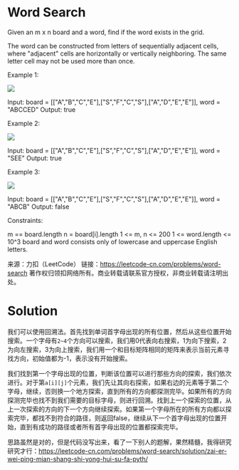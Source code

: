 # Word Search

Given an m x n board and a word, find if the word exists in the grid.

The word can be constructed from letters of sequentially adjacent cells, where "adjacent" cells are horizontally or vertically neighboring. The same letter cell may not be used more than once.

 

Example 1:

![](https://assets.leetcode.com/uploads/2020/11/04/word2.jpg)

Input: board = [["A","B","C","E"],["S","F","C","S"],["A","D","E","E"]], word = "ABCCED"
Output: true



Example 2:

![](https://assets.leetcode.com/uploads/2020/11/04/word-1.jpg)

Input: board = [["A","B","C","E"],["S","F","C","S"],["A","D","E","E"]], word = "SEE"
Output: true



Example 3:

![](https://assets.leetcode.com/uploads/2020/10/15/word3.jpg)

Input: board = [["A","B","C","E"],["S","F","C","S"],["A","D","E","E"]], word = "ABCB"
Output: false


Constraints:

m == board.length
n = board[i].length
1 <= m, n <= 200
1 <= word.length <= 10^3
board and word consists only of lowercase and uppercase English letters.

来源：力扣（LeetCode）
链接：https://leetcode-cn.com/problems/word-search
著作权归领扣网络所有。商业转载请联系官方授权，非商业转载请注明出处。

# Solution

我们可以使用回溯法。首先找到单词首字母出现的所有位置，然后从这些位置开始搜索。一个字母有`2~4`个方向可以搜索，我们用0代表向右搜索，1为向下搜索，2为向左搜索，3为向上搜索，我们用一个和目标矩阵相同的矩阵来表示当前元素寻找方向，初始值都为-1，表示没有开始搜索。

我们找到第一个字母出现的位置，判断该位置可以进行那些方向的探索，我们依次进行。对于第`a[i][j]`个元素，我们先让其向右探索，如果右边的元素等于第二个字母，继续，否则换一个地方探索，直到所有的方向都探测完毕。如果所有的方向探测完毕也找不到我们需要的目标字母，则进行回溯。找到上一个探索的位置，从上一次探索的方向的下一个方向继续探索。如果第一个字母所在的所有方向都以探索完毕，都找不到符合的路径，则返回false，继续从下一个首字母出现的位置开始，直到有成功的路径或者所有首字母出现的位置都探索完毕。

思路虽然是对的，但是代码没写出来，看了一下别人的题解，果然精髓，我得研究研究才行：https://leetcode-cn.com/problems/word-search/solution/zai-er-wei-ping-mian-shang-shi-yong-hui-su-fa-pyth/